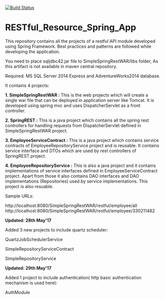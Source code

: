 [![Build Status](https://travis-ci.org/tanmoy281/RESTful_Resource_Spring_App.svg?branch=master)](https://travis-ci.org/tanmoy281/RESTful_Resource_Spring_App)

# RESTful_Resource_Spring_App
This repository contains all the projects of a restful API module developed using Spring Framework. Best practices and patterns are followed while developing the application.

You need to place sqljdbc42.jar file to SimpleSpringRestWAR/libs folder, As this artifact is not available in maven central repository.

Required: MS SQL Server 2014 Express and AdventureWorks2014 database.

It contains 4 projects:

**1. SimpleSpringRestWAR :**
This is the web projects which will create a single war file that can be deployed in application server like Tomcat. It is developed using spring mvc and uses DispatcherServlet as a front controller.

**2. SpringREST :**
This is a java project which contains all the spring rest controllers for handling requests from DispatcherServlet defined in SimpleSpringRestWAR project.

**3. EmployeeServiceContract :**
This is a java project which contains service contracts of EmployeeRepositoryService project and is reusable. It contains service interface and DTOs which are used by rest controllers of SpringREST project.

**4. EmployeeRepositoryService :**
This is also a java project and it contains implementations of service interfaces defined in EmployeeServiceContract project. Apart from those it also contains DAO interfaces and DAO implementations (Repositories) used by service implementations. This project is also resuable.


Sample URLs: 

http://localhost:8080/SimpleSpringRestWAR/restful/employee/all
http://localhost:8080/SimpleSpringRestWAR/restful/employee/330211482

**Updated: 28th May'17**

Added 3 new projects to include quartz scheduler:

QuartzJobSchedulerService

SimpleRepositoryServiceContract

SimpleRepositoryService


**Updated: 29th May'17**

Added 1 project to include authentication( http basic authentication mechanism is used here):

AuthModule
